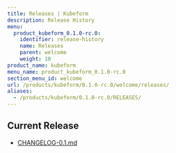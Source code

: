 ```yaml
---
title: Releases | Kubeform
description: Release History
menu:
  product_kubeform_0.1.0-rc.0:
    identifier: release-history
    name: Releases
    parent: welcome
    weight: 10
product_name: kubeform
menu_name: product_kubeform_0.1.0-rc.0
section_menu_id: welcome
url: /products/kubeform/0.1.0-rc.0/welcome/releases/
aliases:
  - /products/kubeform/0.1.0-rc.0/RELEASES/
---
```


## Current Release

- [CHANGELOG-0.1.md](https://github.com/kubeform/docs/blob/master/docs/CHANGELOG-0.1.md)
